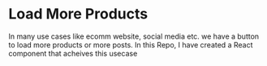 # Load More Products

In many use cases like ecomm website, social media etc. we have a button to load more products or more posts. In this Repo, I have created a React component that acheives this usecase


